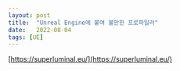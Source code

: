 ```yaml
---
layout: post
title:  "Unreal Engine에 붙여 볼만한 프로파일러"
date:   2022-08-04
tags: [UE]
---         
```

               
[https://superluminal.eu/](https://superluminal.eu/)
